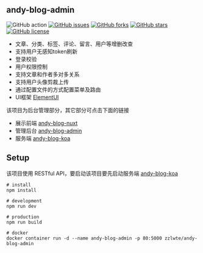 ## andy-blog-admin

![GitHub action](https://github.com/zzlw/andy-blog-admin/workflows/docker%20image%20build%20and%20push/badge.svg)
[![GitHub issues](http://img.shields.io/github/issues/zzlw/andy-blog-admin.svg)](http://github.com/zzlw/andy-blog-admin/issues)
[![GitHub forks](http://img.shields.io/github/forks/zzlw/andy-blog-admin.svg)](http://github.com/zzlw/andy-blog-admin/network)
[![GitHub stars](http://img.shields.io/github/stars/zzlw/andy-blog-admin.svg)](http://github.com/zzlw/andy-blog-admin/stargazers)
[![GitHub license](https://img.shields.io/github/license/zzlw/andy-blog-admin.svg)](http://github.com/zzlw/andy-blog-admin/blob/master/LICENSE)

- 文章、分类、标签、评论、留言、用户等增删改查
- 支持用户无感知token刷新
- 登录校验
- 用户权限控制
- 支持文章和作者多对多关系
- 支持用户头像剪裁上传
- 通过配置文件的方式配置菜单及路由
- UI框架 [ElementUI](https://element.eleme.io)

该项目为后台管理部分，其它部分可点击下面的链接

- 展示前端 [andy-blog-nuxt](https://github.com/zzlw/andy-blog-nuxt)
- 管理后台 [andy-blog-admin](https://github.com/zzlw/andy-blog-admin)
- 服务端 [andy-blog-koa](https://github.com/zzlw/andy-blog-koa)

## Setup

该项目使用 RESTful API，要启动该项目要先启动服务端 [andy-blog-koa](https://github.com/zzlw/andy-blog-koa)

```shell
# install
npm install

# development
npm run dev

# production
npm run build

# docker
docker container run -d --name andy-blog-admin -p 80:5000 zzlwte/andy-blog-admin
```
